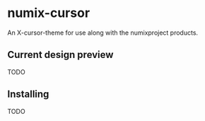 numix-cursor
============

An X-cursor-theme for use along with the numixproject products.


## Current design preview

TODO


## Installing

TODO

